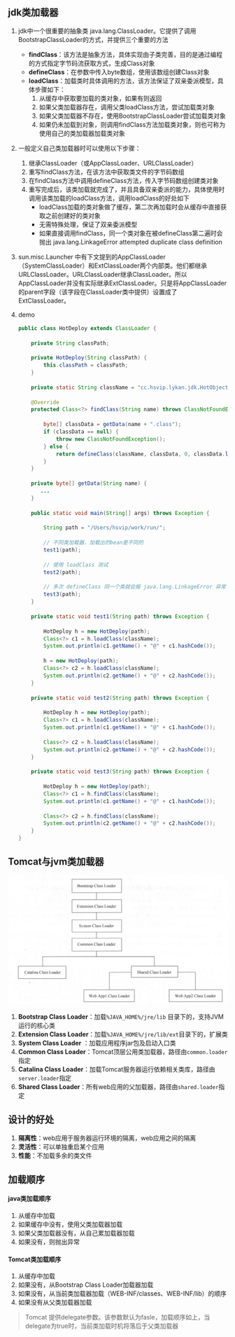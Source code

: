 ## jdk类加载器

1. jdk中一个很重要的抽象类 java.lang.ClassLoader。它提供了调用BootstrapClassLoader的方式，并提供三个重要的方法

   - **findClass**：该方法是抽象方法，具体实现由子类完善，目的是通过编程的方式指定字节码流获取方式，生成Class对象
   - **defineClass**：在参数中传入byte数组，使用该数组创建Class对象
   - **loadClass**：加载类时具体调用的方法，该方法保证了双亲委派模型，具体步骤如下：
     1. 从缓存中获取要加载的类对象，如果有则返回
     2. 如果父类加载器存在，调用父类loadClass方法，尝试加载类对象
     3. 如果父类加载器不存在，使用BootstrapClassLoader尝试加载类对象
     4. 如果仍未加载到对象，则调用findClass方法加载类对象，则也可称为使用自己的类加载器加载类对象

2. 一般定义自己类加载器时可以使用以下步骤：

   1. 继承ClassLoader（或AppClassLoader、URLClassLoader）
   2. 重写findClass方法，在该方法中获取类文件的字节码数组
   3. 在findClass方法中调用defineClass方法，传入字节码数组创建类对象
   4. 重写完成后，该类加载就完成了，并且具备双亲委派的能力，具体使用时调用该类加载的loadClass方法，调用loadClass的好处如下
      - loadClass加载的类对象做了缓存，第二次再加载时会从缓存中直接获取之前创建好的类对象
      - 无需特殊处理，保证了双亲委派模型
      - 如果直接调用findClass，同一个类对象在被defineClass第二遍时会抛出 java.lang.LinkageError  attempted  duplicate class definition

3. sun.misc.Launcher 中有下文提到的AppClassLoader（SystemClassLoader）和ExtClassLoader两个内部类。他们都继承URLClassLoader。URLClassLoader继承ClassLoader。所以AppClassLoader并没有实际继承ExtClassLoader。只是将AppClassLoader的parent字段（该字段在ClassLoader类中提供）设置成了ExtClassLoader。

4. demo

   ```Java
   public class HotDeploy extends ClassLoader {
   
       private String classPath;
   
       private HotDeploy(String classPath) {
           this.classPath = classPath;
       }
   
       private static String className = "cc.hsvip.lykan.jdk.HotObject";
   
       @Override
       protected Class<?> findClass(String name) throws ClassNotFoundException {
   
           byte[] classData = getData(name + ".class");
           if (classData == null) {
               throw new ClassNotFoundException();
           } else {
               return defineClass(className, classData, 0, classData.length);
           }
       }
   
       private byte[] getData(String name) {
          ...
       }
   
       public static void main(String[] args) throws Exception {
   
           String path = "/Users/hsvip/work/run/";
   
           // 不同类加载器，加载出的bean是不同的
           test1(path);
   
           // 使用 loadClass 测试
           test2(path);
   
           // 多次 defineClass 同一个类就会报 java.lang.LinkageError 异常
           test3(path);
       }
   
       private static void test1(String path) throws Exception {
   
           HotDeploy h = new HotDeploy(path);
           Class<?> c1 = h.loadClass(className);
           System.out.println(c1.getName() + "@" + c1.hashCode());
   
           h = new HotDeploy(path);
           Class<?> c2 = h.loadClass(className);
           System.out.println(c2.getName() + "@" + c2.hashCode());
       }
   
       private static void test2(String path) throws Exception {
   
           HotDeploy h = new HotDeploy(path);
           Class<?> c1 = h.loadClass(className);
           System.out.println(c1.getName() + "@" + c1.hashCode());
   
           Class<?> c2 = h.loadClass(className);
           System.out.println(c2.getName() + "@" + c2.hashCode());
       }
   
       private static void test3(String path) throws Exception {
   
           HotDeploy h = new HotDeploy(path);
           Class<?> c1 = h.findClass(className);
           System.out.println(c1.getName() + "@" + c1.hashCode());
   
           Class<?> c2 = h.findClass(className);
           System.out.println(c2.getName() + "@" + c2.hashCode());
       }
   }
   ```

## Tomcat与jvm类加载器

![image-20180903223709265](../images/999999/image-20180903223709265.png)

1. **Bootstrap Class Loader**：加载`%JAVA_HOME%/jre/lib` 目录下的，支持JVM运行的核心类
2. **Extension Class Loader**：加载`%JAVA_HOME%/jre/lib/ext`目录下的，扩展类
3. **System Class Loader** ：加载应用程序jar包及启动入口类
4. **Common Class Loader**：Tomcat顶层公用类加载器，路径由`common.loader`指定
5. **Catalina Class Loader**：加载Tomcat服务器运行依赖相关类库，路径由`server.loader`指定
6. **Shared Class Loader**：所有web应用的父加载器，路径由`shared.loader`指定



## 设计的好处

1. **隔离性**：web应用于服务器运行环境的隔离，web应用之间的隔离
2. **灵活性**：可以单独重启某个应用
3. **性能**：不加载多余的类文件

## 加载顺序

#### java类加载顺序

1. 从缓存中加载
2. 如果缓存中没有，使用父类加载器加载
3. 如果父类加载器没有，从自己累加载器加载
4. 如果没有，则抛出异常

#### Tomcat类加载顺序

1. 从缓存中加载
2. 如果没有，从Bootstrap Class Loader加载器加载
3. 如果没有，从当前类加载器加载（WEB-INF/classes、WEB-INF/lib）的顺序
4. 如果没有从父类加载器加载



> Tomcat 提供delegate参数。该参数默认为fasle，加载顺序如上，当delegate为true时，当前类加载时机将落后于父类加载器

